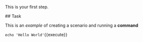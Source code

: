 This is your first step.

## Task

This is an _example_ of creating a scenario and running a **command**

`echo 'Hello World'`{{execute}}